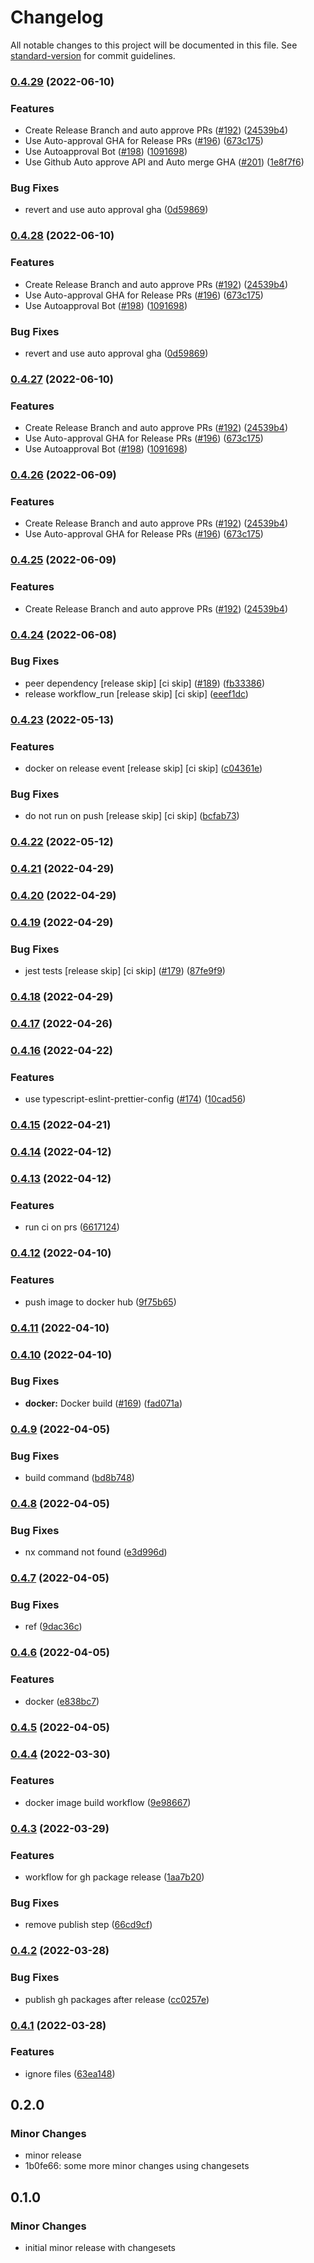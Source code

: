 # Changelog

All notable changes to this project will be documented in this file. See [standard-version](https://github.com/conventional-changelog/standard-version) for commit guidelines.

### [0.4.29](https://github.com/vsramalwan/sample-monorepo/compare/0.4.24...0.4.29) (2022-06-10)


### Features

* Create Release Branch and auto approve PRs ([#192](https://github.com/vsramalwan/sample-monorepo/issues/192)) ([24539b4](https://github.com/vsramalwan/sample-monorepo/commit/24539b42a2a67e66ff3e02a79d8a89cd8423a8d3))
* Use Auto-approval GHA for Release PRs ([#196](https://github.com/vsramalwan/sample-monorepo/issues/196)) ([673c175](https://github.com/vsramalwan/sample-monorepo/commit/673c175c0ab2be360731bbd8681cee5e4ed4b8a7))
* Use Autoapproval Bot ([#198](https://github.com/vsramalwan/sample-monorepo/issues/198)) ([1091698](https://github.com/vsramalwan/sample-monorepo/commit/1091698283a772b2c6d3152216d83e32f6564e86))
* Use Github Auto approve API and Auto merge GHA ([#201](https://github.com/vsramalwan/sample-monorepo/issues/201)) ([1e8f7f6](https://github.com/vsramalwan/sample-monorepo/commit/1e8f7f67904ab496f6908ee9ee12500b7928311c))


### Bug Fixes

* revert and use auto approval gha ([0d59869](https://github.com/vsramalwan/sample-monorepo/commit/0d5986989620dc5d2a8ec3ac3805a8e5e150647f))

### [0.4.28](https://github.com/vsramalwan/sample-monorepo/compare/0.4.24...0.4.28) (2022-06-10)


### Features

* Create Release Branch and auto approve PRs ([#192](https://github.com/vsramalwan/sample-monorepo/issues/192)) ([24539b4](https://github.com/vsramalwan/sample-monorepo/commit/24539b42a2a67e66ff3e02a79d8a89cd8423a8d3))
* Use Auto-approval GHA for Release PRs ([#196](https://github.com/vsramalwan/sample-monorepo/issues/196)) ([673c175](https://github.com/vsramalwan/sample-monorepo/commit/673c175c0ab2be360731bbd8681cee5e4ed4b8a7))
* Use Autoapproval Bot ([#198](https://github.com/vsramalwan/sample-monorepo/issues/198)) ([1091698](https://github.com/vsramalwan/sample-monorepo/commit/1091698283a772b2c6d3152216d83e32f6564e86))


### Bug Fixes

* revert and use auto approval gha ([0d59869](https://github.com/vsramalwan/sample-monorepo/commit/0d5986989620dc5d2a8ec3ac3805a8e5e150647f))

### [0.4.27](https://github.com/vsramalwan/sample-monorepo/compare/0.4.24...0.4.27) (2022-06-10)


### Features

* Create Release Branch and auto approve PRs ([#192](https://github.com/vsramalwan/sample-monorepo/issues/192)) ([24539b4](https://github.com/vsramalwan/sample-monorepo/commit/24539b42a2a67e66ff3e02a79d8a89cd8423a8d3))
* Use Auto-approval GHA for Release PRs ([#196](https://github.com/vsramalwan/sample-monorepo/issues/196)) ([673c175](https://github.com/vsramalwan/sample-monorepo/commit/673c175c0ab2be360731bbd8681cee5e4ed4b8a7))
* Use Autoapproval Bot ([#198](https://github.com/vsramalwan/sample-monorepo/issues/198)) ([1091698](https://github.com/vsramalwan/sample-monorepo/commit/1091698283a772b2c6d3152216d83e32f6564e86))

### [0.4.26](https://github.com/vsramalwan/sample-monorepo/compare/0.4.24...0.4.26) (2022-06-09)


### Features

* Create Release Branch and auto approve PRs ([#192](https://github.com/vsramalwan/sample-monorepo/issues/192)) ([24539b4](https://github.com/vsramalwan/sample-monorepo/commit/24539b42a2a67e66ff3e02a79d8a89cd8423a8d3))
* Use Auto-approval GHA for Release PRs ([#196](https://github.com/vsramalwan/sample-monorepo/issues/196)) ([673c175](https://github.com/vsramalwan/sample-monorepo/commit/673c175c0ab2be360731bbd8681cee5e4ed4b8a7))

### [0.4.25](https://github.com/vsramalwan/sample-monorepo/compare/0.4.24...0.4.25) (2022-06-09)


### Features

* Create Release Branch and auto approve PRs ([#192](https://github.com/vsramalwan/sample-monorepo/issues/192)) ([24539b4](https://github.com/vsramalwan/sample-monorepo/commit/24539b42a2a67e66ff3e02a79d8a89cd8423a8d3))

### [0.4.24](https://github.com/vsramalwan/sample-monorepo/compare/0.4.23...0.4.24) (2022-06-08)


### Bug Fixes

* peer dependency [release skip] [ci skip] ([#189](https://github.com/vsramalwan/sample-monorepo/issues/189)) ([fb33386](https://github.com/vsramalwan/sample-monorepo/commit/fb33386af79a6e7d9122a906415de087bf94e4d3))
* release workflow_run [release skip] [ci skip] ([eeef1dc](https://github.com/vsramalwan/sample-monorepo/commit/eeef1dc932d0a9d5b86791ff3015f9c938852caf))

### [0.4.23](https://github.com/vsramalwan/sample-monorepo/compare/0.4.22...0.4.23) (2022-05-13)


### Features

* docker on release event  [release skip] [ci skip] ([c04361e](https://github.com/vsramalwan/sample-monorepo/commit/c04361e695f5b97a32eb0a34dbccad38e701eef7))


### Bug Fixes

* do not run on push [release skip] [ci skip] ([bcfab73](https://github.com/vsramalwan/sample-monorepo/commit/bcfab738603753d30b154bc787f53c2886143ea8))

### [0.4.22](https://github.com/vsramalwan/sample-monorepo/compare/0.4.21...0.4.22) (2022-05-12)

### [0.4.21](https://github.com/vsramalwan/sample-monorepo/compare/0.4.20...0.4.21) (2022-04-29)

### [0.4.20](https://github.com/vsramalwan/sample-monorepo/compare/0.4.19...0.4.20) (2022-04-29)

### [0.4.19](https://github.com/vsramalwan/sample-monorepo/compare/0.4.18...0.4.19) (2022-04-29)


### Bug Fixes

* jest tests [release skip] [ci skip] ([#179](https://github.com/vsramalwan/sample-monorepo/issues/179)) ([87fe9f9](https://github.com/vsramalwan/sample-monorepo/commit/87fe9f97f3119b63fe091b65e431d9070f575e5a))

### [0.4.18](https://github.com/vsramalwan/sample-monorepo/compare/0.4.17...0.4.18) (2022-04-29)

### [0.4.17](https://github.com/vsramalwan/sample-monorepo/compare/0.4.16...0.4.17) (2022-04-26)

### [0.4.16](https://github.com/vsramalwan/sample-monorepo/compare/0.4.15...0.4.16) (2022-04-22)


### Features

* use typescript-eslint-prettier-config ([#174](https://github.com/vsramalwan/sample-monorepo/issues/174)) ([10cad56](https://github.com/vsramalwan/sample-monorepo/commit/10cad566bbdc53ed19cfd6f5b5f18a1ef7316e40))

### [0.4.15](https://github.com/vsramalwan/sample-monorepo/compare/0.4.14...0.4.15) (2022-04-21)

### [0.4.14](https://github.com/vsramalwan/sample-monorepo/compare/0.4.13...0.4.14) (2022-04-12)

### [0.4.13](https://github.com/vsramalwan/sample-monorepo/compare/0.4.12...0.4.13) (2022-04-12)


### Features

* run ci on prs ([6617124](https://github.com/vsramalwan/sample-monorepo/commit/6617124c3f1e6cf045fb9ea203388122497f8d17))

### [0.4.12](https://github.com/vsramalwan/sample-monorepo/compare/0.4.11...0.4.12) (2022-04-10)


### Features

* push image to docker hub ([9f75b65](https://github.com/vsramalwan/sample-monorepo/commit/9f75b65869576af741bac0670e592c1a4a6bfd32))

### [0.4.11](https://github.com/vsramalwan/sample-monorepo/compare/0.4.10...0.4.11) (2022-04-10)

### [0.4.10](https://github.com/vsramalwan/sample-monorepo/compare/0.4.9...0.4.10) (2022-04-10)


### Bug Fixes

* **docker:** Docker build ([#169](https://github.com/vsramalwan/sample-monorepo/issues/169)) ([fad071a](https://github.com/vsramalwan/sample-monorepo/commit/fad071acdb50288f69d32e750aaed00629834fcd))

### [0.4.9](https://github.com/vsramalwan/sample-monorepo/compare/0.4.8...0.4.9) (2022-04-05)


### Bug Fixes

* build command ([bd8b748](https://github.com/vsramalwan/sample-monorepo/commit/bd8b74801b19389cdd619d92119e0fa6bd1fecc8))

### [0.4.8](https://github.com/vsramalwan/sample-monorepo/compare/0.4.7...0.4.8) (2022-04-05)


### Bug Fixes

* nx command not found ([e3d996d](https://github.com/vsramalwan/sample-monorepo/commit/e3d996dee6c9f8259a47729005249f6fc5c657b5))

### [0.4.7](https://github.com/vsramalwan/sample-monorepo/compare/0.4.6...0.4.7) (2022-04-05)


### Bug Fixes

* ref ([9dac36c](https://github.com/vsramalwan/sample-monorepo/commit/9dac36ccf2c627a511be795eb34fc673f6aea3fe))

### [0.4.6](https://github.com/vsramalwan/sample-monorepo/compare/0.4.5...0.4.6) (2022-04-05)


### Features

* docker ([e838bc7](https://github.com/vsramalwan/sample-monorepo/commit/e838bc7189fa571dbe516fe308f25f349a68ae0c))

### [0.4.5](https://github.com/vsramalwan/sample-monorepo/compare/0.4.4...0.4.5) (2022-04-05)

### [0.4.4](https://github.com/vsramalwan/sample-monorepo/compare/0.4.3...0.4.4) (2022-03-30)


### Features

* docker image build workflow ([9e98667](https://github.com/vsramalwan/sample-monorepo/commit/9e98667e87a68259a5883e0b5a10669905a6eeaf))

### [0.4.3](https://github.com/vsramalwan/sample-monorepo/compare/0.4.2...0.4.3) (2022-03-29)


### Features

* workflow for gh package release ([1aa7b20](https://github.com/vsramalwan/sample-monorepo/commit/1aa7b2074f9432b7eeb83d6e3c646a51004f961c))


### Bug Fixes

* remove publish step ([66cd9cf](https://github.com/vsramalwan/sample-monorepo/commit/66cd9cfb8cbbd95c850dd55b077d2a6cb40f099f))

### [0.4.2](https://github.com/vsramalwan/sample-monorepo/compare/v0.4.1...v0.4.2) (2022-03-28)


### Bug Fixes

* publish gh packages after release ([cc0257e](https://github.com/vsramalwan/sample-monorepo/commit/cc0257ea6d542e2e3e92ba11a4d26ec048229f16))

### [0.4.1](https://github.com/vsramalwan/sample-monorepo/compare/v0.4.0...v0.4.1) (2022-03-28)


### Features

* ignore files ([63ea148](https://github.com/vsramalwan/sample-monorepo/commit/63ea14898d1c893f96501838497698a085631f5f))

## 0.2.0

### Minor Changes

- minor release
- 1b0fe66: some more minor changes using changesets

## 0.1.0

### Minor Changes

- initial minor release with changesets
